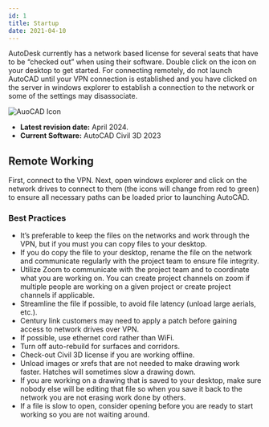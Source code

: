 ```yaml
---
id: 1
title: Startup
date: 2021-04-10
---
```


AutoDesk currently has a network based license for several seats that have to be “checked out” when using their software. Double click on the icon on your desktop to get started. For connecting remotely, do not launch AutoCAD until your VPN connection is established and you have clicked on the server in windows explorer to establish a connection to the network or some of the settings may disassociate.

![AuoCAD Icon](/images/standards/image1.png)

- **Latest revision date:** April 2024.
- **Current Software:** AutoCAD Civil 3D 2023

## Remote Working

First, connect to the VPN. Next, open windows explorer and click on the network drives to connect to them (the icons will change from red to green) to ensure all necessary paths can be loaded prior to launching AutoCAD.

### Best Practices

- It’s preferable to keep the files on the networks and work through the VPN, but if you must you can copy files to your desktop.
- If you do copy the file to your desktop, rename the file on the network and communicate regularly with the project team to ensure file integrity.
- Utilize Zoom to communicate with the project team and to coordinate what you are working on. You can create project channels on zoom if multiple people are working on a given project or create project channels if applicable.
- Streamline the file if possible, to avoid file latency (unload large aerials, etc.).
- Century link customers may need to apply a patch before gaining access to network drives over VPN.
- If possible, use ethernet cord rather than WiFi.
- Turn off auto-rebuild for surfaces and corridors.
- Check-out Civil 3D license if you are working offline.
- Unload images or xrefs that are not needed to make drawing work faster. Hatches will sometimes slow a drawing down.
- If you are working on a drawing that is saved to your desktop, make sure nobody else will be editing that file so when you save it back to the network you are not erasing work done by others.
- If a file is slow to open, consider opening before you are ready to start working so you are not waiting around.
